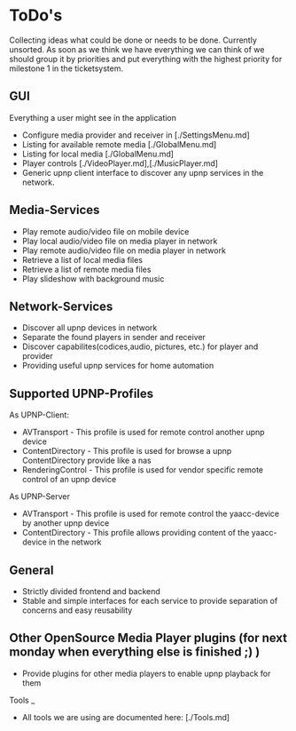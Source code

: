 ToDo's
=
Collecting ideas what could be done or needs to be done. Currently unsorted. As soon as we think we have everything we can think of we should group it by priorities and put everything with the highest priority for milestone 1 in the ticketsystem.

GUI
-
Everything a user might see in the application

* Configure media provider and receiver in [./SettingsMenu.md]
* Listing for available remote media [./GlobalMenu.md]
* Listing for local media [./GlobalMenu.md]
* Player controls [./VideoPlayer.md],[./MusicPlayer.md]
* Generic upnp client interface to discover any upnp services in the network.  

Media-Services
-
* Play remote audio/video file on mobile device
* Play local audio/video file on media player in network
* Play remote audio/video file on media player in network
* Retrieve a list of local media files
* Retrieve a list of remote media files
* Play slideshow with background music

Network-Services
-
* Discover all upnp devices in network
* Separate the found players in sender and receiver
* Discover capabilites(codices,audio, pictures, etc.) for player and provider
* Providing useful upnp services for home automation


Supported UPNP-Profiles
-
As UPNP-Client:

* AVTransport - This profile is used for remote control another upnp device
* ContentDirectory - This profile is used for browse a upnp ContentDirectory provide like a nas
* RenderingControl - This profile is used for vendor specific remote control of an upnp device

As UPNP-Server
* AVTransport - This profile is used for remote control the yaacc-device by another upnp device
* ContentDirectory - This profile allows providing content of the yaacc-device in the network



General
-
* Strictly divided frontend and backend
* Stable and simple interfaces for each service to provide separation of concerns and easy reusability

Other OpenSource Media Player plugins (for next monday when everything else is finished ;) )
-
* Provide plugins for other media players to enable upnp playback for them

Tools
_
* All tools we are using are documented here: [./Tools.md]


